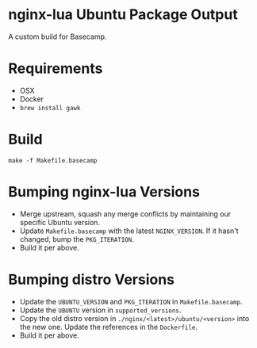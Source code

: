 # nginx-lua Ubuntu Package Output

A custom build for Basecamp.

# Requirements

* OSX
* Docker
* `brew install gawk`

# Build

```
make -f Makefile.basecamp
```

# Bumping nginx-lua Versions

* Merge upstream, squash any merge conflicts by maintaining our specific Ubuntu version.
* Update `Makefile.basecamp` with the latest `NGINX_VERSION`. If it hasn't changed, bump the `PKG_ITERATION`.
* Build it per above.

# Bumping distro Versions

* Update the `UBUNTU_VERSION` and `PKG_ITERATION` in `Makefile.basecamp`.
* Update the `UBUNTU` version in `supported_versions`.
* Copy the old distro version in `./nginx/<latest>/ubuntu/<version>` into the new one. Update the references in the `Dockerfile`.
* Build it per above.
